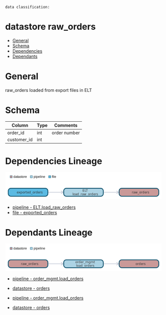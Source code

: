 `data classification: `

# datastore raw_orders

- [General](#general)
- [Schema](#schema)
- [Dependencies](#dependencies)
- [Dependants](#dependants)

# General <a name="general"></a>

raw_orders loaded from export files in ELT

# Schema <a name="schema"></a>
| Column    | Type        | Comments |
| --------- | ----------- | -------- |
| order_id | int | order number |
| customer_id | int |  |

# Dependencies Lineage <a name="dependencies"></a>

![image](./dependencies.png)
- [pipeline - ELT.load_raw_orders](https://github.com/datayoga-io/lineage/blob/master/example/output/pipelines/ELT/load_raw_orders/load_raw_orders.md)
- [file - exported_orders](https://github.com/datayoga-io/lineage/blob/master/example/output/files/exported_orders/exported_orders.md)

# Dependants Lineage <a name="dependants"></a>

![image](./dependants.png)
- [pipeline - order_mgmt.load_orders](https://github.com/datayoga-io/lineage/blob/master/example/output/pipelines/order_mgmt/load_orders/load_orders.md)
- [datastore - orders](https://github.com/datayoga-io/lineage/blob/master/example/output/datastores/orders/orders.md)

- [pipeline - order_mgmt.load_orders](https://github.com/datayoga-io/lineage/blob/master/example/output/pipelines/order_mgmt/load_orders/load_orders.md)
- [datastore - orders](https://github.com/datayoga-io/lineage/blob/master/example/output/datastores/orders/orders.md)

